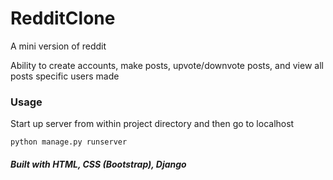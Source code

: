 # RedditClone 

A mini version of reddit

Ability to create accounts, make posts, upvote/downvote posts, and view all posts specific users made

### Usage

Start up server from within project directory and then go to localhost
```
python manage.py runserver
```

##### Built with HTML, CSS (Bootstrap), Django

